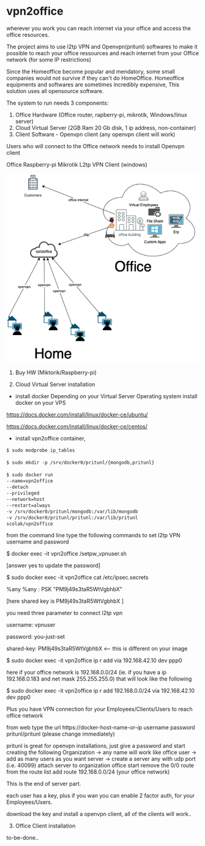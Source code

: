 # vpn2office

wherever you work you can reach internet via your office and access the office resources.

The project aims to use l2tp VPN and Openvpn(pritunl) softwares to make it possible to reach your office ressources and reach internet from your Office network (for some IP restrictions)


Since the Homeoffice become popular and mendatory, some small companies would not survive if they can't do HomeOffice. Homeoffice equipments and softwares are sometimes incredibly expensive, This solution uses all opensource software.

The system to run needs 3 components:
1. Office Hardware (Office router, rapberry-pi, mikrotik, Windows/linux server)
2. Cloud Virtual Server (2GB Ram 20 Gb disk, 1 ip address, non-container)
3. Client Software - Openvpn client (any openvpn client will work)

Users
 who will connect to the Office network needs to install Openvpn client

Office
 Raspberry-pi 
 Mikrotik 
 L2tp VPN Client (windows)
 

![vpn2office](https://github.com/nsrvs/vpn2office/blob/master/vpn2office.png)



1. Buy HW (Miktorik/Raspberry-pi)


2. Cloud Virtual Server installation

* install docker 
Depending on your Virtual Server Operating system install docker on your VPS

https://docs.docker.com/install/linux/docker-ce/ubuntu/

https://docs.docker.com/install/linux/docker-ce/centos/


* install vpn2office container,

```
$ sudo modprobe ip_tables

$ sudo mkdir -p /srv/docker0/pritunl/{mongodb,pritunl}

$ sudo docker run 
--name=vpn2office 
--detach 
--privileged 
--network=host 
--restart=always 
-v /srv/docker0/pritunl/mongodb:/var/lib/mongodb 
-v /srv/docker0/pritunl/pritunl:/var/lib/pritunl 
scolak/vpn2office
```
from the command line type the following commands to set l2tp VPN username and password

$ docker exec -it vpn2office /setpw_vpnuser.sh

[answer yes to update the password]

$ sudo docker exec -it vpn2office cat /etc/ipsec.secrets

%any %any : PSK "PM9j49s3taR5WtVgbhbX"

[here shared key is PM9j49s3taR5WtVgbhbX ]

you need three parameter to connect l2tp vpn

username: vpnuser

password: you-just-set

shared-key: PM9j49s3taR5WtVgbhbX <-- this is different on your image

$ sudo docker exec -it vpn2office ip r add via 192.168.42.10 dev ppp0

here if your office network is 192.168.0.0/24 (ie. if you have a ip 192.168.0.183 and net mask 255.255.255.0) that will look like the following

$ sudo docker exec -it vpn2office ip r add 192.168.0.0/24 via 192.168.42.10 dev ppp0

Plus you have VPN connection for your Employees/Clients/Users to reach office network

from web type the url https://docker-host-name-or-ip username password pritunl/pritunl (please change immediately)

pritunl is great for openvpn installations, just give a password and start creating the following Organization -> any name will work like office user -> add as many users as you want server -> create a server any with udp port (i.e. 40099) attach server to organization office start remove the 0/0 route from the route list add route 192.168.0.0/24 (your office network)

This is the end of server part.

each user has a key, plus if you wan you can enable 2 factor auth, for your Employees/Users.

download the key and install a openvpn client, all of the clients will work..

3. Office Client installation

to-be-done..

